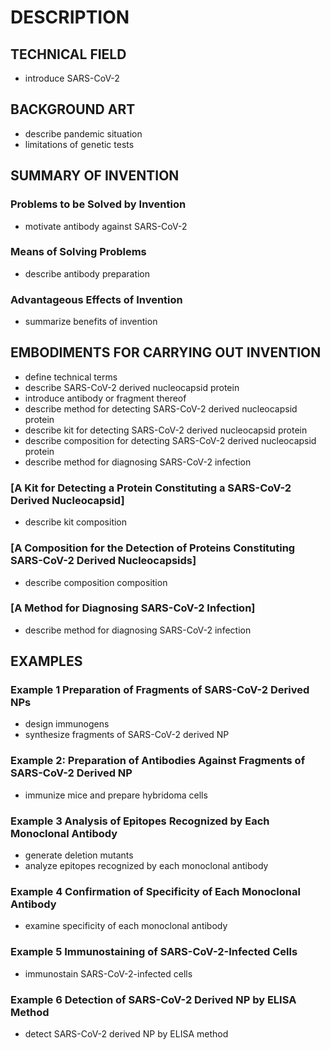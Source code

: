 # DESCRIPTION

## TECHNICAL FIELD

- introduce SARS-CoV-2

## BACKGROUND ART

- describe pandemic situation
- limitations of genetic tests

## SUMMARY OF INVENTION

### Problems to be Solved by Invention

- motivate antibody against SARS-CoV-2

### Means of Solving Problems

- describe antibody preparation

### Advantageous Effects of Invention

- summarize benefits of invention

## EMBODIMENTS FOR CARRYING OUT INVENTION

- define technical terms
- describe SARS-CoV-2 derived nucleocapsid protein
- introduce antibody or fragment thereof
- describe method for detecting SARS-CoV-2 derived nucleocapsid protein
- describe kit for detecting SARS-CoV-2 derived nucleocapsid protein
- describe composition for detecting SARS-CoV-2 derived nucleocapsid protein
- describe method for diagnosing SARS-CoV-2 infection

### [A Kit for Detecting a Protein Constituting a SARS-CoV-2 Derived Nucleocapsid]

- describe kit composition

### [A Composition for the Detection of Proteins Constituting SARS-CoV-2 Derived Nucleocapsids]

- describe composition composition

### [A Method for Diagnosing SARS-CoV-2 Infection]

- describe method for diagnosing SARS-CoV-2 infection

## EXAMPLES

### Example 1 Preparation of Fragments of SARS-CoV-2 Derived NPs

- design immunogens
- synthesize fragments of SARS-CoV-2 derived NP

### Example 2: Preparation of Antibodies Against Fragments of SARS-CoV-2 Derived NP

- immunize mice and prepare hybridoma cells

### Example 3 Analysis of Epitopes Recognized by Each Monoclonal Antibody

- generate deletion mutants
- analyze epitopes recognized by each monoclonal antibody

### Example 4 Confirmation of Specificity of Each Monoclonal Antibody

- examine specificity of each monoclonal antibody

### Example 5 Immunostaining of SARS-CoV-2-Infected Cells

- immunostain SARS-CoV-2-infected cells

### Example 6 Detection of SARS-CoV-2 Derived NP by ELISA Method

- detect SARS-CoV-2 derived NP by ELISA method

